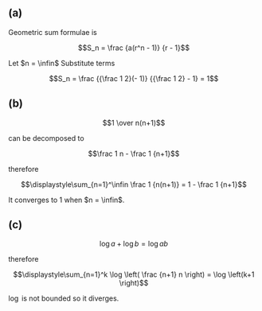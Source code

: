 ## (a)

Geometric sum formulae is

```math
S_n = \frac {a(r^n - 1)} {r - 1}
```

Let $`n = \infin`$ Substitute terms

```math
S_n = \frac {{\frac 1 2}(- 1)} {{\frac 1 2} - 1} = 1
```

## (b)

```math
1 \over n(n+1)
```

can be decomposed to 

```math
\frac 1 n - \frac 1 {n+1}
```

therefore

```math
\displaystyle\sum_{n=1}^\infin \frac 1 {n(n+1)} = 1 - \frac 1 {n+1}
```

It converges to 1 when $`n = \infin`$.

## (c)

```math
\log a + \log b = \log ab
```

therefore 

```math
\displaystyle\sum_{n=1}^k \log \left( \frac {n+1} n \right) = \log \left(k+1 \right)
```

$`\log`$ is not bounded so it diverges.